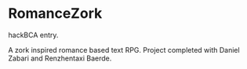 RomanceZork
===========

hackBCA entry.

A zork inspired romance based text RPG. 
Project completed with Daniel Zabari and Renzhentaxi Baerde.
